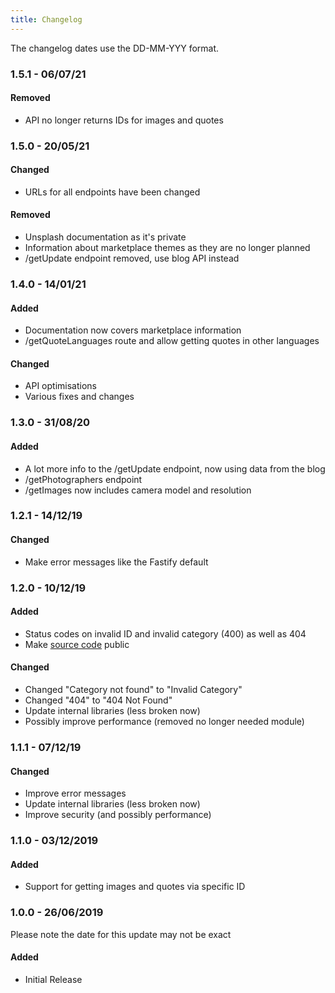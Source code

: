 ```yaml
---
title: Changelog
---
```


The changelog dates use the DD-MM-YYY format.

### 1.5.1 - 06/07/21
#### Removed
* API no longer returns IDs for images and quotes

### 1.5.0 - 20/05/21
#### Changed
* URLs for all endpoints have been changed
#### Removed
* Unsplash documentation as it's private
* Information about marketplace themes as they are no longer planned
* /getUpdate endpoint removed, use blog API instead

### 1.4.0 - 14/01/21
#### Added
* Documentation now covers marketplace information
* /getQuoteLanguages route and allow getting quotes in other languages

#### Changed
* API optimisations
* Various fixes and changes

### 1.3.0 - 31/08/20
#### Added
* A lot more info to the /getUpdate endpoint, now using data from the blog
* /getPhotographers endpoint
* /getImages now includes camera model and resolution

### 1.2.1 - 14/12/19
#### Changed
* Make error messages like the Fastify default

### 1.2.0 - 10/12/19
#### Added
* Status codes on invalid ID and invalid category (400) as well as 404
* Make [source code](https://github.com/mue/api) public

#### Changed
* Changed "Category not found" to "Invalid Category"
* Changed "404" to "404 Not Found"
* Update internal libraries (less broken now)
* Possibly improve performance (removed no longer needed module)

### 1.1.1 - 07/12/19
#### Changed
* Improve error messages
* Update internal libraries (less broken now)
* Improve security (and possibly performance)

### 1.1.0 - 03/12/2019
#### Added
* Support for getting images and quotes via specific ID

### 1.0.0 - 26/06/2019
Please note the date for this update may not be exact
#### Added
* Initial Release